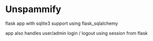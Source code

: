 # Unspammify

flask app with sqlite3 support using flask_sqlalchemy

app also handles user/admin login / logout using session from flask
